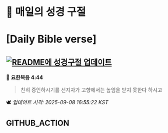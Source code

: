 # 🙏 매일의 성경 구절
# [Daily Bible verse]
## [![README에 성경구절 업데이트](https://github.com/DONGSUKA/first_test/actions/workflows/update-readme-bible.yml/badge.svg)](https://github.com/DONGSUKA/first_test/actions/workflows/update-readme-bible.yml)
<!-- START_BIBLE_VERSE -->
📖 **요한복음 4:44**
> 친히 증언하시기를 선지자가 고향에서는 높임을 받지 못한다 하시고

🕊️ _업데이트 시각: 2025-09-08 16:55:22 KST_
  <!-- END_BIBLE_VERSE -->
## GITHUB_ACTION
